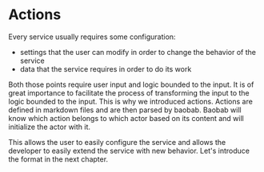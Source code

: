 # Actions

Every service usually requires some configuration:

- settings that the user can modify in order to change the behavior of the service
- data that the service requires in order to do its work

Both those points require user input and logic bounded to the input. It is of great importance to facilitate the process of transforming the input to the logic bounded to the input. This is why we introduced actions. Actions are defined in markdown files and are then parsed by baobab. Baobab will know which action belongs to which actor based on its content and will initialize the actor with it. 

This allows the user to easily configure the service and allows the developer to easily extend the service with new behavior. Let's introduce the format in the next chapter. 

